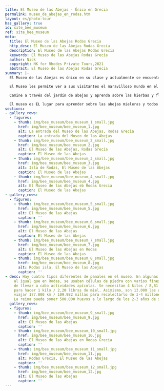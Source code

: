 ```yaml
---
title: El Museo de las Abejas - Único en Grecia
permalink: museo_de_abejas_en_rodas.htm
layout: es/photo-tour
has_gallery: true
id: site_bee_museum
ref: site_bee_museum
meta:
  title: El Museo de las Abejas Rodas Grecia
  http_desc: El Museo de las Abejas Rodas Grecia
  description: El Museo de las Abejas Rodas Grecia
  keywords: El Museo de las Abejas Rodas Grecia
  author: Nick
  copyright: NK for Rhodes Private Tours,2021
  abstract: El Museo de las Abejas Rodas Grecia
summary: |-
  El Museo de las Abejas es único en su clase y actualmente se encuentra abierto al público en Grecia. Fue fundado por la “Melissokomiki Dodecanese” (La Compañía Apícola del Dodecaneso). El museo exhibe la rica historia apícola que las islas griegas han tenido a lo largo de los tiempos, incluyendo la de Rodas. El Museo recibe arriba de 30.000 visitantes cada año.

  El Museo les permite ver a sus visitantes el maravilloso mundo en el que habitan las abejas por medio de panales de observación transparentes. También ofrece una ventana hacia la tradición e historia de la apicultura en Rodas, que incluía a las células de piedra, los cuatro tipos diferentes de panales que existen y el método a través del cual se obtiene la miel. Se caracteriza cada uno de los pasos del proceso, comenzando desde el panal y terminando en la mesa.

  Camine a través del jardín de abejas y aprenda sobre las hierbas y flores que las abejas visitan en Rodas. Visite los puestos interactivos digitales y diviértase con los juegos educativos. Hay siete tiendas de souvenirs donde puede comprar productos apícolas naturales.

  El museo es EL lugar para aprender sobre las abejas mieleras y todos sus subproductos, que incluyen a la miel, el polen, la cera, el propóleo y la jalea real.
sections:
- gallery_rows:
  - figures:
    - thumb: img/bee_museum/bee_museum_1_small.jpg
      href: img/bee_museum/bee_museum_1.jpg
      alt: La entrada del Museo de las Abejas, Rodas Grecia
      caption: La entrada del Museo de las Abejas
    - thumb: img/bee_museum/bee_museum_2_small.jpg
      href: img/bee_museum/bee_museum_2.jpg
      alt: El Museo de las Abejas, Rodas Grecia
      caption: El Museo de las Abejas
    - thumb: img/bee_museum/bee_museum_3_small.jpg
      href: img/bee_museum/bee_museum_3.jpg
      alt: Isla de Rodas, El Museo de las Abejas
      caption: El Museo de las Abejas
    - thumb: img/bee_museum/bee_museum_4_small.jpg
      href: img/bee_museum/bee_museum_4.jpg
      alt: El Museo de las Abejas eb Rodas Grecia
      caption: El Museo de las Abejas
- gallery_rows:
  - figures:
    - thumb: img/bee_museum/bee_museum_5_small.jpg
      href: img/bee_museum/bee_museum_5.jpg
      alt: El Museo de las Abejas
      caption: ''
    - thumb: img/bee_museum/bee_museum_6_small.jpg
      href: img/bee_museum/bee_museum_6.jpg
      alt: El Museo de las Abejas
      caption: El Museo de las Abejas
    - thumb: img/bee_museum/bee_museum_7_small.jpg
      href: img/bee_museum/bee_museum_7.jpg
      alt: El Museo de las Abejas en Rodas
      caption: El Museo de las Abejas
    - thumb: img/bee_museum/bee_museum_8_small.jpg
      href: img/bee_museum/bee_museum_8.jpg
      alt: Rodas isla, El Museo de las Abejas
      caption: ''
- desc: Hay cuatro tipos diferentes de panales en el museo. En algunas islas griegas,
    al igual que en Rodas, se usaban células de piedra con varios fines en el afán
    de llevar a cabo actividades apícolas. Se necesitan 4 kilos / 8,81 libras de néctar
    para hacer 1 kilo / 2,20 libras de miel. Asimismo, son 13.000 las abejas que deben
    viajar 177.000 km / 109.982 millas para recolectarlo de 3-4 millones de flores.
    La reina puede poner 500.000 huevos a lo largo de los 2-3 años de su vida.
  gallery_rows:
  - figures:
    - thumb: img/bee_museum/bee_museum_9_small.jpg
      href: img/bee_museum/bee_museum_9.jpg
      alt: El Museo de las Abejas
      caption: ''
    - thumb: img/bee_museum/bee_museum_10_small.jpg
      href: img/bee_museum/bee_museum_10.jpg
      alt: El Museo de las Abejas en Rodas Grecia
      caption: ''
    - thumb: img/bee_museum/bee_museum_11_small.jpg
      href: img/bee_museum/bee_museum_11.jpg
      alt: Rodas Grecia, El Museo de las Abejas
      caption: ''
    - thumb: img/bee_museum/bee_museum_12_small.jpg
      href: img/bee_museum/bee_museum_12.jpg
      alt: El Museo de las Abejas
      caption: ''
---
```


